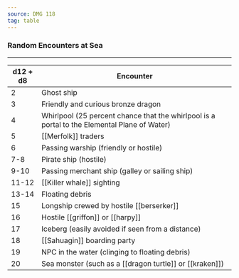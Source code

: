 ```yaml
---
source: DMG 118
tag: table
---
```


### Random Encounters at Sea
---
|d12 + d8|Encounter|
|----|------------|
|2|Ghost ship|
|3|Friendly and curious bronze dragon|
|4|Whirlpool (25 percent chance that the whirlpool is a portal to the Elemental Plane of Water)|
|5|[[Merfolk]] traders|
|6|Passing warship (friendly or hostile)|
|7-8|Pirate ship (hostile)|
|9-10|Passing merchant ship (galley or sailing ship)|
|11-12|[[Killer whale]] sighting|
|13-14|Floating debris|
|15|Longship crewed by hostile [[berserker]]|
|16|Hostile [[griffon]] or [[harpy]]|
|17|Iceberg (easily avoided if seen from a distance)|
|18|[[Sahuagin]] boarding party|
|19|NPC in the water (clinging to floating debris)|
|20|Sea monster (such as a [[dragon turtle]] or [[kraken]])|
